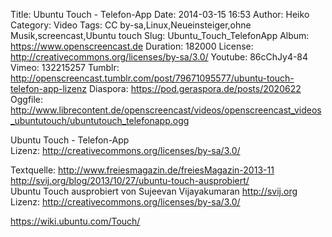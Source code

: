 Title: Ubuntu Touch - Telefon-App
Date: 2014-03-15 16:53
Author: Heiko
Category: Video
Tags: CC by-sa,Linux,Neueinsteiger,ohne Musik,screencast,Ubuntu touch
Slug: Ubuntu_Touch_TelefonApp
Album: https://www.openscreencast.de
Duration: 182000
License: http://creativecommons.org/licenses/by-sa/3.0/
Youtube: 86cChJy4-84
Vimeo: 132215257
Tumblr: http://openscreencast.tumblr.com/post/79671095577/ubuntu-touch-telefon-app-lizenz
Diaspora: https://pod.geraspora.de/posts/2020622
Oggfile: http://www.librecontent.de/openscreencast/videos/openscreencast_videos_ubuntutouch/ubuntutouch_telefonapp.ogg

Ubuntu Touch - Telefon-App  
Lizenz: <http://creativecommons.org/licenses/by-sa/3.0/>  
  
Textquelle: <http://www.freiesmagazin.de/freiesMagazin-2013-11>  
<http://svij.org/blog/2013/10/27/ubuntu-touch-ausprobiert/>  
Ubuntu Touch ausprobiert von Sujeevan Vijayakumaran <http://svij.org>  
Lizenz: <http://creativecommons.org/licenses/by-sa/3.0/>  
  
<https://wiki.ubuntu.com/Touch/>

